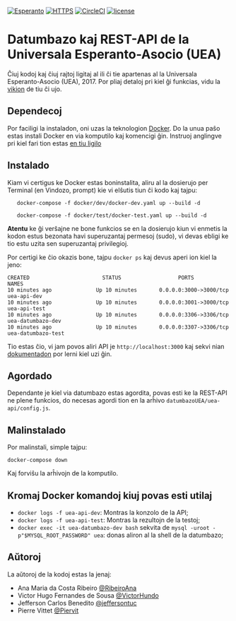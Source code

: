 [![Esperanto](https://img.shields.io/badge/Esperanto-jes-green.svg)](https://eo.wikipedia.org/wiki/Esperanto)
[![HTTPS](https://img.shields.io/badge/HTTPS-jes-green.svg)](https://letsencrypt.org/)
[![CircleCI](https://img.shields.io/circleci/project/github/RedSparr0w/node-csgo-parser.svg)](https://circleci.com/gh/RibeiroAna/datumbazoUEA)
[![license](https://img.shields.io/github/license/mashape/apistatus.svg)](/LICENCE)

# Datumbazo kaj REST-API de la Universala Esperanto-Asocio (UEA)

Ĉiuj kodoj kaj ĉiuj rajtoj ligitaj al ili ĉi tie apartenas al la Universala Esperanto-Asocio (UEA), 2017.
Por pliaj detaloj pri kiel ĝi funkcias, vidu la [vikion](https://github.com/RibeiroAna/datumbazoUEA/wiki) de tiu ĉi ujo.

## Dependecoj

Por faciligi la instaladon, oni uzas la teknologion [Docker](https://www.docker.com/). Do la unua paŝo estas instali Docker en via komputilo kaj komencigi ĝin. Instruoj anglingve pri kiel fari tion estas [en tiu ligilo](https://www.docker.com/community-edition)

## Instalado

Kiam vi certigus ke Docker estas boninstalita, aliru al la dosierujo per Terminal (en Vindozo, prompt) kie vi elŝutis tiun ĉi kodo kaj tajpu:

 ````
    docker-compose -f docker/dev/docker-dev.yaml up --build -d

    docker-compose -f docker/test/docker-test.yaml up --build -d
  ````

 **Atentu** ke ĝi verŝajne ne bone funkcios se en la dosierujo kiun vi enmetis la kodon estus bezonata havi superuzantaj permesoj (sudo), vi devas ebligi ke tio estu uzita sen superuzantaj privilegioj.

 Por certigi ke ĉio okazis bone, tajpu `docker ps` kaj devus aperi ion kiel la jeno:

````
CREATED                       STATUS                  PORTS                              NAMES
10 minutes ago              Up 10 minutes       0.0.0.0:3000->3000/tcp   uea-api-dev
10 minutes ago              Up 10 minutes       0.0.0.0:3001->3000/tcp   uea-api-test
10 minutes ago              Up 10 minutes       0.0.0.0:3306->3306/tcp  uea-datumbazo-dev
10 minutes ago              Up 10 minutes       0.0.0.0:3307->3306/tcp  uea-datumbazo-test

````

Tio estas ĉio, vi jam povos aliri API je `http://localhost:3000` kaj sekvi nian [dokumentadon](https://github.com/RibeiroAna/datumbazoUEA/wiki) por lerni kiel uzi ĝin.


## Agordado

Dependante je kiel via datumbazo estas agordita, povas esti ke la REST-API ne plene funkcios, do necesas agordi tion en la arĥivo `datumbazoUEA/uea-api/config.js`.

## Malinstalado

Por malinstali, simple tajpu:

`docker-compose down`

Kaj forviŝu la arĥivojn de la komputilo.

## Kromaj Docker komandoj kiuj povas esti utilaj

* `docker logs -f uea-api-dev`: Montras la konzolo de la API;
* `docker logs -f uea-api-test`: Montras la rezultojn de la testoj;
* `docker exec -it uea-datumbazo-dev bash` sekvita de `mysql -uroot -p"$MYSQL_ROOT_PASSWORD" uea`: donas aliron al la shell de la datumbazo;


## Aŭtoroj

La aŭtoroj de la kodoj estas la jenaj:
- Ana Maria da Costa Ribeiro [@RibeiroAna](https://github.com/RibeiroAna/)
- Victor Hugo Fernandes de Sousa [@VictorHundo](https://github.com/VictorHundo/)
- Jefferson Carlos Benedito [@jeffersontuc](https://github.com/jeffersontuc)
- Pierre Vittet [@Piervit](https://github.com/Piervit/)
